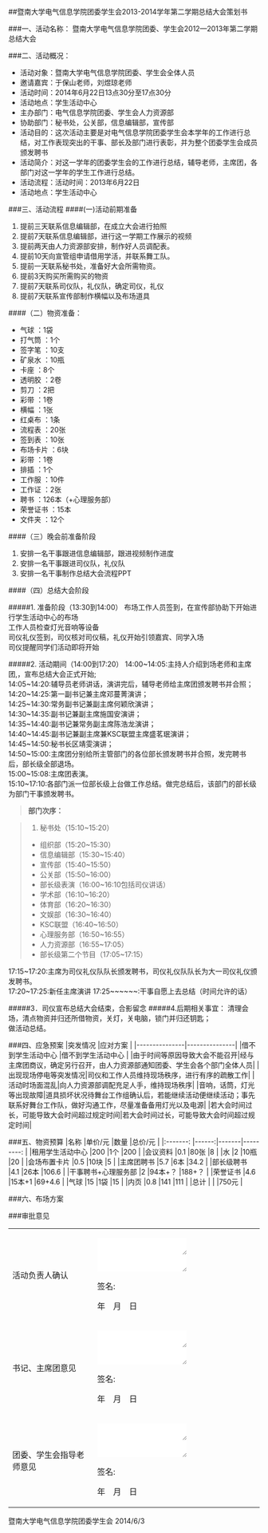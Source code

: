 <style>
	table{border-collapse:collapse;}
	textarea{border:none;}
</style>
##暨南大学电气信息学院团委学生会2013-2014学年第二学期总结大会策划书

###一、活动名称：
暨南大学电气信息学院团委、学生会2012—2013年第二学期总结大会

###二、活动概况：
- 活动对象：暨南大学电气信息学院团委、学生会全体人员
- 邀请嘉宾：于保山老师，刘煜琼老师
- 活动时间：2014年6月22日13点30分至17点30分
- 活动地点：学生活动中心
- 主办部门：电气信息学院团委、学生会人力资源部
- 协助部门：秘书处，公关部，信息编辑部，宣传部
- 活动目的：这次活动主要是对电气信息学院团委学生会本学年的工作进行总结，对工作表现突出的干事、部长及部门进行表彰，并为整个团委学生会成员颁发聘书
- 活动简介：对这一学年的团委学生会的工作进行总结，辅导老师，主席团，各部门对这一学年的学生工作进行总结。  
- 活动流程：活动时间：2013年6月22日 
- 活动地点：学生活动中心  

###三、活动流程
####(一)活动前期准备
1. 提前三天联系信息编辑部，在成立大会进行拍照
2. 提前7天联系信息编辑部，进行这一学期工作展示的视频
3. 提前两天由人力资源部安排，制作好人员调配表。
4. 提前10天向宣管组申请借用学活，并联系舞工队。
5. 提前一天联系秘书处，准备好大会所需物资。
6. 提前3天购买所需购买的物资
7. 提前7天联系司仪队，礼仪队，确定司仪，礼仪
8. 提前7天联系宣传部制作横幅以及布场道具

####（二）物资准备：
- 气球    	：1袋
- 打气筒  	：1个
- 签字笔  	：10支
- 矿泉水  	：10瓶
- 卡座    	：8个
- 透明胶  	：2卷
- 剪刀    	：2把
- 彩带    	：1卷
- 横幅    	：1张
- 红桌布  	：1条
- 流程表  	：20张
- 签到表  	：10张
- 布场卡片	：6块
- 彩带    	：1卷
- 排插    	：1个
- 工作服  	：10件
- 工作证  	：2张
- 聘书    	：126本（+心理服务部）
- 荣誉证书	：15本
- 文件夹  	：12个

####（三）晚会前准备阶段
1. 安排一名干事跟进信息编辑部，跟进视频制作进度
2. 安排一名干事跟进司仪队，礼仪队
3. 安排一名干事制作总结大会流程PPT

####（四）总结大会阶段

#####1. 准备阶段（13:30到14:00）
布场工作人员签到，在宣传部协助下开始进行学生活动中心的布场  
工作人员检查灯光音响等设备  
司仪礼仪签到，司仪核对司仪稿，礼仪开始引领嘉宾、同学入场  
司仪提醒同学们活动即将开始  

#####2. 活动期间（14:00到17:20）
14:00~14:05:主持人介绍到场老师和主席团,，宣布总结大会正式开始;  
14:05~14:20:辅导员老师讲话，演讲完后，辅导老师给主席团颁发聘书并合照；  
14:20~14:25:第一副书记兼主席邓蔓菁演讲；  
14:25~14:30:常务副书记兼副主席何颖欣演讲；  
14:30~14:35:副书记兼副主席施国安演讲；  
14:35~14:40:副书记兼常务副主席陈浩龙演讲；  
14:40~14:45:副书记兼副主席兼KSC联盟主席盛茗珉演讲；  
14:45~14:50:秘书长区靖雯演讲；  
14:50~15:00:主席团分别给所主管部门的各位部长颁发聘书并合照，发完聘书后，部长级全部退场。  
15:00~15:08:主席团表演。  
15:10~17:10:各部门派一位部长级上台做工作总结。做完总结后，该部门的部长级为部门干事颁发聘书。  

>**部门次序：**   

>1. 秘书处（15:10~15:20）
>- 组织部（15:20~15:30）
>- 信息编辑部（15:30~15:40）
>- 宣传部（15:40~15:50）
>- 公关部（15:50~16:00）
>- 部长级表演（16:00~16:10包括司仪讲话）
>- 学术部（16:10~16:20）
>- 体育部（16:20~16:30）
>- 文娱部（16:30~16:40）
>- KSC联盟（16:40~16:50）
>- 心理服务部（16:50~16:55）
>- 人力资源部（16:55~17:05）
>- 部长级第二个节目（17:05~17:15）

17:15~17:20:主席为司仪礼仪队队长颁发聘书，司仪礼仪队队长为大一司仪礼仪颁发聘书。  
17:20~17:25:新任主席演讲 
17:25~~~~~~:干事自愿上去总结（时间允许的话）

#####3．司仪宣布总结大会结束，合影留念
#####4.后期相关事宜：
清理会场，清点物资并归还所借物资，关灯，关电脑，锁门并归还钥匙；  
做活动总结。

###四、应急预案
|突发情况		|应对方案		|
|---------------|---------------|
|借不到学生活动中心 |借不到学生活动中心 |
|由于时间等原因导致大会不能召开|经与主席团商议，确定另行召开，由人力资源部通知团委、学生会各个部门全体人员|
|出现现场停电等突发情况|司仪和工作人员维持现场秩序，进行有序的疏散工作|
|活动时场面混乱|向人力资源部调配充足人手，维持现场秩序|
|音响，话筒，灯光等出现故障|道具损坏状况待舞台工作组确认后，若能继续活动便继续活动；事先联系好舞台工作队，做好沟通工作，尽量准备备用灯光以及电源|
|若大会时间过长，可能导致大会时间超过规定时间|若大会时间过长，可能导致大会时间超过规定时间|

###五、物资预算
|名称				|单价/元	|数量	|总价/元		|
|:-------:			|------:|-------|---------:	|
|租用学生活动中心		|200	|1个		|200		|
|会议资料			|0.1	|80张	|8			|
|水					|2		|10瓶	|20			|
|会场布置卡片			|0.5	|10块	|5			|
|主席团聘书			|5.7	|6本		|34.2		|
|部长级聘书			|4.1	|26本	|106.6		|
|干事聘书+心理服务部	|2		|94本+？	|188+？		|
|荣誉证书			|4.6	|15本+1	|69+4.6		|
|气球				|15		|1袋		|15			|
|内页				|0.8	|141	|111		|
|总计				|		|		|750元		|
	
###六、布场方案

###审批意见
<table>
	<tr>
		<td>活动负责人确认</td>
		<td><p><textarea></textarea><textarea></textarea></p><p>签名:</p><p>年&emsp;月&emsp;日</p>
	</tr>
	<tr>
		<td>书记、主席团意见</td>
		<td><p><textarea></textarea><textarea></textarea></p><p>签名:</p><p>年&emsp;月&emsp;日</p>
	</tr>
	<tr>
		<td>团委、学生会指导老师意见</td>
		<td><p><textarea></textarea><textarea></textarea></p><p>签名:</p><p>年&emsp;月&emsp;日</p>
	</tr>
</table>
暨南大学电气信息学院团委学生会  
2014/6/3
